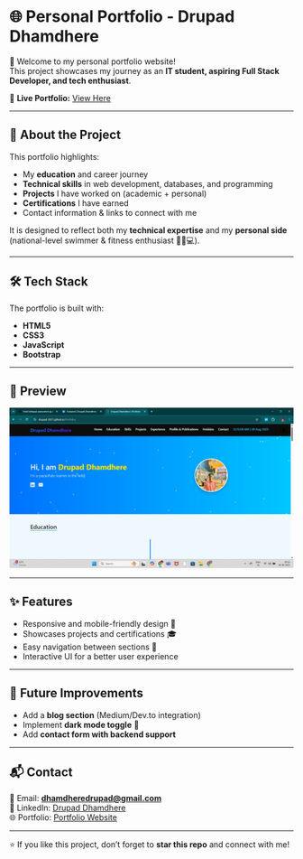 # 🌐 Personal Portfolio - Drupad Dhamdhere

🚀 Welcome to my personal portfolio website!  
This project showcases my journey as an **IT student, aspiring Full Stack Developer, and tech enthusiast**.  

🔗 **Live Portfolio:** [View Here](https://drupad-2027.github.io/Portfolio/)

---

## 📖 About the Project
This portfolio highlights:
- My **education** and career journey
- **Technical skills** in web development, databases, and programming
- **Projects** I have worked on (academic + personal)
- **Certifications** I have earned
- Contact information & links to connect with me

It is designed to reflect both my **technical expertise** and my **personal side** (national-level swimmer & fitness enthusiast 🏊‍♂️💻).

---

## 🛠️ Tech Stack
The portfolio is built with:
- **HTML5**  
- **CSS3**  
- **JavaScript**  
- **Bootstrap**  

---


## 📸 Preview
![Portfolio Preview](PP.jpg)  

---

## ✨ Features
- Responsive and mobile-friendly design 📱  
- Showcases projects and certifications 🎓  
- Easy navigation between sections 🔗  
- Interactive UI for a better user experience  

---

## 🚀 Future Improvements
- Add a **blog section** (Medium/Dev.to integration)  
- Implement **dark mode toggle** 🌙  
- Add **contact form with backend support**  

---

## 📬 Contact
📧 Email: **dhamdheredrupad@gmail.com**  
🔗 LinkedIn: [Drupad Dhamdhere](https://www.linkedin.com/in/drupad-dhamdhere/)  
🌐 Portfolio: [Portfolio Website](https://drupad-2027.github.io/Portfolio/)  

---

⭐ If you like this project, don’t forget to **star this repo** and connect with me!  
